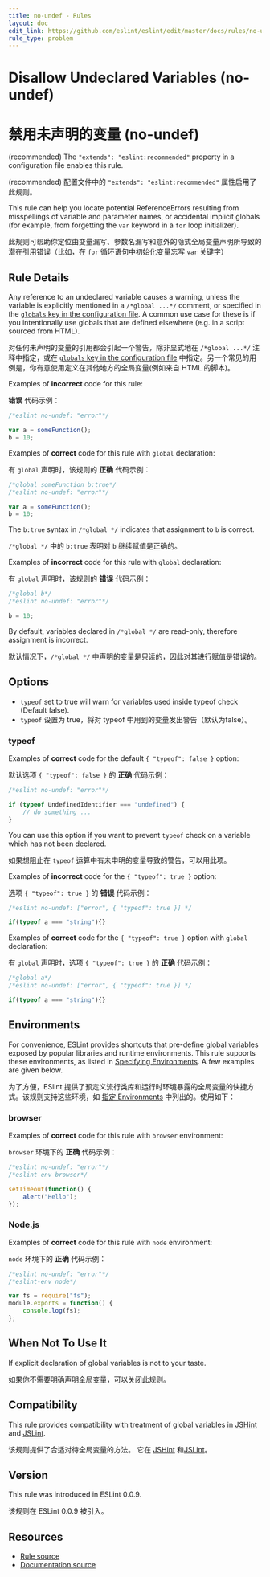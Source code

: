 ```yaml
---
title: no-undef - Rules
layout: doc
edit_link: https://github.com/eslint/eslint/edit/master/docs/rules/no-undef.md
rule_type: problem
---
```

<!-- Note: No pull requests accepted for this file. See README.md in the root directory for details. -->

# Disallow Undeclared Variables (no-undef)

# 禁用未声明的变量 (no-undef)

(recommended) The `"extends": "eslint:recommended"` property in a configuration file enables this rule.

(recommended) 配置文件中的 `"extends": "eslint:recommended"` 属性启用了此规则。

This rule can help you locate potential ReferenceErrors resulting from misspellings of variable and parameter names, or accidental implicit globals (for example, from forgetting the `var` keyword in a `for` loop initializer).

此规则可帮助你定位由变量漏写、参数名漏写和意外的隐式全局变量声明所导致的潜在引用错误（比如，在 `for` 循环语句中初始化变量忘写 `var` 关键字）

## Rule Details

Any reference to an undeclared variable causes a warning, unless the variable is explicitly mentioned in a `/*global ...*/` comment, or specified in the [`globals` key in the configuration file](https://eslint.org/docs/user-guide/configuring#specifying-globals). A common use case for these is if you intentionally use globals that are defined elsewhere (e.g. in a script sourced from HTML).

对任何未声明的变量的引用都会引起一个警告，除非显式地在 `/*global ...*/` 注释中指定，或在 [`globals` key in the configuration file](https://eslint.org/docs/user-guide/configuring#specifying-globals) 中指定。另一个常见的用例是，你有意使用定义在其他地方的全局变量(例如来自 HTML 的脚本)。

Examples of **incorrect** code for this rule:

**错误** 代码示例：

```js
/*eslint no-undef: "error"*/

var a = someFunction();
b = 10;
```

Examples of **correct** code for this rule with `global` declaration:

有 `global` 声明时，该规则的 **正确** 代码示例：

```js
/*global someFunction b:true*/
/*eslint no-undef: "error"*/

var a = someFunction();
b = 10;
```

The `b:true` syntax in `/*global */` indicates that assignment to `b` is correct.

`/*global */` 中的 `b:true` 表明对 `b` 继续赋值是正确的。

Examples of **incorrect** code for this rule with `global` declaration:

有 `global` 声明时，该规则的 **错误** 代码示例：

```js
/*global b*/
/*eslint no-undef: "error"*/

b = 10;
```

By default, variables declared in `/*global */` are read-only, therefore assignment is incorrect.

默认情况下，`/*global */` 中声明的变量是只读的，因此对其进行赋值是错误的。

## Options

* `typeof` set to true will warn for variables used inside typeof check (Default false).
* `typeof` 设置为 true，将对 typeof 中用到的变量发出警告（默认为false）。

### typeof

Examples of **correct** code for the default `{ "typeof": false }` option:

默认选项 `{ "typeof": false }` 的 **正确** 代码示例：

```js
/*eslint no-undef: "error"*/

if (typeof UndefinedIdentifier === "undefined") {
    // do something ...
}
```

You can use this option if you want to prevent `typeof` check on a variable which has not been declared.

如果想阻止在 `typeof` 运算中有未申明的变量导致的警告，可以用此项。

Examples of **incorrect** code for the `{ "typeof": true }` option:

选项 `{ "typeof": true }` 的 **错误** 代码示例：

```js
/*eslint no-undef: ["error", { "typeof": true }] */

if(typeof a === "string"){}
```

Examples of **correct** code for the `{ "typeof": true }` option with `global` declaration:

有 `global` 声明时，选项 `{ "typeof": true }` 的 **正确** 代码示例：

```js
/*global a*/
/*eslint no-undef: ["error", { "typeof": true }] */

if(typeof a === "string"){}
```

## Environments

For convenience, ESLint provides shortcuts that pre-define global variables exposed by popular libraries and runtime environments. This rule supports these environments, as listed in [Specifying Environments](../user-guide/configuring#specifying-environments).  A few examples are given below.

为了方便，ESlint 提供了预定义流行类库和运行时环境暴露的全局变量的快捷方式。该规则支持这些环境，如 [指定 Environments](../user-guide/configuring#specifying-environments) 中列出的。使用如下：

### browser

Examples of **correct** code for this rule with `browser` environment:

`browser` 环境下的 **正确** 代码示例：

```js
/*eslint no-undef: "error"*/
/*eslint-env browser*/

setTimeout(function() {
    alert("Hello");
});
```

### Node.js

Examples of **correct** code for this rule with `node` environment:

`node` 环境下的 **正确** 代码示例：

```js
/*eslint no-undef: "error"*/
/*eslint-env node*/

var fs = require("fs");
module.exports = function() {
    console.log(fs);
};
```

## When Not To Use It

If explicit declaration of global variables is not to your taste.

如果你不需要明确声明全局变量，可以关闭此规则。

## Compatibility

This rule provides compatibility with treatment of global variables in [JSHint](http://jshint.com/) and [JSLint](http://www.jslint.com).

该规则提供了合适对待全局变量的方法。 它在 [JSHint](http://www.jshint.com) 和[JSLint](http://www.jslint.com)。

## Version

This rule was introduced in ESLint 0.0.9.

该规则在 ESLint 0.0.9 被引入。

## Resources

* [Rule source](https://github.com/eslint/eslint/tree/master/lib/rules/no-undef.js)
* [Documentation source](https://github.com/eslint/eslint/tree/master/docs/rules/no-undef.md)
